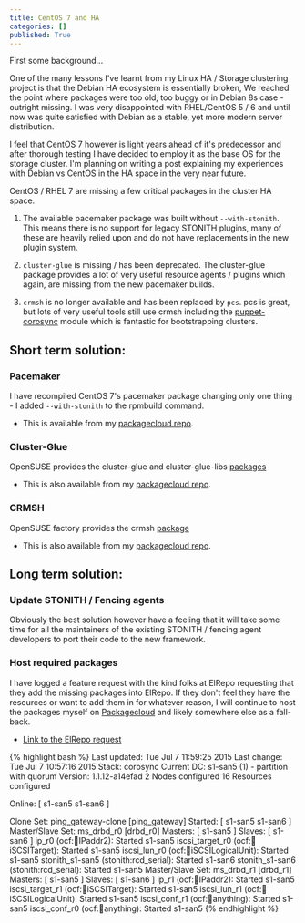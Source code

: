 ```yaml
---
title: CentOS 7 and HA
categories: []
published: True
---
```


First some background...

One of the many lessons I've learnt from my Linux HA / Storage clustering project is that the Debian HA ecosystem is essentially broken, We reached the point where packages were too old, too buggy or in Debian 8s case - outright missing.
I was very disappointed with RHEL/CentOS 5 / 6 and until now was quite satisfied with Debian as a stable, yet more modern server distribution.

I feel that CentOS 7 however is light years ahead of it's predecessor and after thorough testing I have decided to employ it as the base OS for the storage cluster.
I'm planning on writing a post explaining my experiences with Debian vs CentOS in the HA space in the very near future.

CentOS / RHEL 7 are missing a few critical packages in the cluster HA space.

1. The available pacemaker package was built without `--with-stonith`.
This means there is no support for legacy STONITH plugins, many of these are heavily relied upon and do not have replacements in the new plugin system.

2. `cluster-glue` is missing / has been deprecated.
The cluster-glue package provides a lot of very useful resource agents / plugins which again, are missing from the new pacemaker builds.

3. `crmsh` is no longer available and has been replaced by `pcs`.
pcs is great, but lots of very useful tools still use crmsh including the [puppet-corosync](https://github.com/puppet-community/puppet-corosync) module which is fantastic for bootstrapping clusters.


## Short term solution:

### Pacemaker
I have recompiled CentOS 7's pacemaker package changing only one thing - I added `--with-stonith` to the rpmbuild command.

- This is available from my [packagecloud repo](https://packagecloud.io/mrmondo/pacemaker).

### Cluster-Glue
OpenSUSE provides the cluster-glue and cluster-glue-libs [packages](ftp://rpmfind.net/linux/opensuse/factory/repo/oss/suse/x86_64/cluster-glue-1.0.12-19.2.x86_64.rpm)

- This is also available from my [packagecloud repo](https://packagecloud.io/mrmondo/pacemaker).

### CRMSH
OpenSUSE factory provides the crmsh [package](ftp://195.220.108.108/linux/opensuse/factory/repo/oss/suse/noarch/crmsh-2.2.0~rc3+git.1435265407.2865580-1.1.noarch.rpm)

- This is also available from my [packagecloud repo](https://packagecloud.io/mrmondo/pacemaker).

## Long term solution:

### Update STONITH / Fencing agents

Obviously the best solution however have a feeling that it will take some time for all the maintainers of the existing STONITH / fencing agent developers to port their code to the new framework.

### Host required packages

I have logged a feature request with the kind folks at ElRepo requesting that they add the missing packages into ElRepo.
If they don't feel they have the resources or want to add them in for whatever reason, I will continue to host the packages myself on [Packagecloud](https://packagecloud.io/mrmondo/pacemaker) and likely somewhere else as a fall-back.

- [Link to the ElRepo request](http://elrepo.org/bugs/view.php?id=579)


{% highlight bash %}
Last updated: Tue Jul  7 11:59:25 2015
Last change: Tue Jul  7 10:57:16 2015
Stack: corosync
Current DC: s1-san5 (1) - partition with quorum
Version: 1.1.12-a14efad
2 Nodes configured
16 Resources configured


Online: [ s1-san5 s1-san6 ]

 Clone Set: ping_gateway-clone [ping_gateway]
     Started: [ s1-san5 s1-san6 ]
 Master/Slave Set: ms_drbd_r0 [drbd_r0]
     Masters: [ s1-san5 ]
     Slaves: [ s1-san6 ]
 ip_r0  (ocf::heartbeat:IPaddr2): Started s1-san5
 iscsi_target_r0  (ocf::heartbeat:iSCSITarget): Started s1-san5
 iscsi_lun_r0 (ocf::heartbeat:iSCSILogicalUnit):  Started s1-san5
 stonith_s1-san5  (stonith:rcd_serial): Started s1-san6
 stonith_s1-san6  (stonith:rcd_serial): Started s1-san5
 Master/Slave Set: ms_drbd_r1 [drbd_r1]
     Masters: [ s1-san5 ]
     Slaves: [ s1-san6 ]
 ip_r1  (ocf::heartbeat:IPaddr2): Started s1-san5
 iscsi_target_r1  (ocf::heartbeat:iSCSITarget): Started s1-san5
 iscsi_lun_r1 (ocf::heartbeat:iSCSILogicalUnit):  Started s1-san5
 iscsi_conf_r1  (ocf::heartbeat:anything):  Started s1-san5
 iscsi_conf_r0  (ocf::heartbeat:anything):  Started s1-san5
{% endhighlight %}
